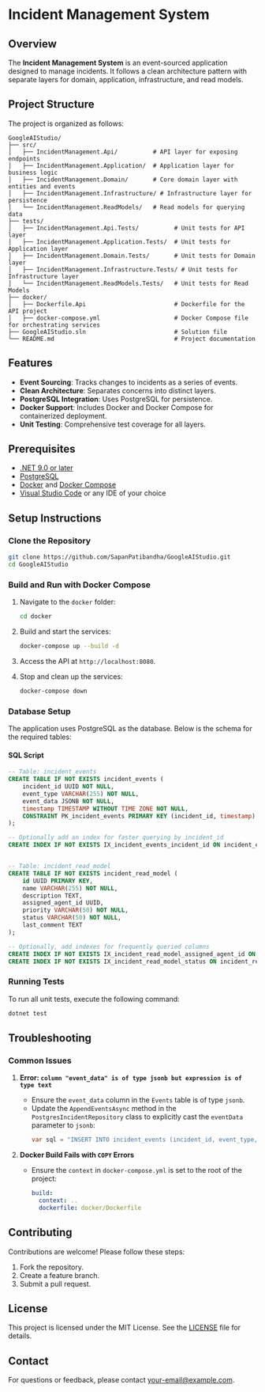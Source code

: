# Incident Management System

## Overview
The **Incident Management System** is an event-sourced application designed to manage incidents. It follows a clean architecture pattern with separate layers for domain, application, infrastructure, and read models.

## Project Structure
The project is organized as follows:

```
GoogleAIStudio/
├── src/
│   ├── IncidentManagement.Api/          # API layer for exposing endpoints
│   ├── IncidentManagement.Application/  # Application layer for business logic
│   ├── IncidentManagement.Domain/       # Core domain layer with entities and events
│   ├── IncidentManagement.Infrastructure/ # Infrastructure layer for persistence
│   └── IncidentManagement.ReadModels/   # Read models for querying data
├── tests/
│   ├── IncidentManagement.Api.Tests/          # Unit tests for API layer
│   ├── IncidentManagement.Application.Tests/  # Unit tests for Application layer
│   ├── IncidentManagement.Domain.Tests/       # Unit tests for Domain layer
│   ├── IncidentManagement.Infrastructure.Tests/ # Unit tests for Infrastructure layer
│   └── IncidentManagement.ReadModels.Tests/   # Unit tests for Read Models
├── docker/
│   ├── Dockerfile.Api                         # Dockerfile for the API project
│   ├── docker-compose.yml                     # Docker Compose file for orchestrating services
├── GoogleAIStudio.sln                         # Solution file
└── README.md                                  # Project documentation
```

## Features
- **Event Sourcing**: Tracks changes to incidents as a series of events.
- **Clean Architecture**: Separates concerns into distinct layers.
- **PostgreSQL Integration**: Uses PostgreSQL for persistence.
- **Docker Support**: Includes Docker and Docker Compose for containerized deployment.
- **Unit Testing**: Comprehensive test coverage for all layers.

## Prerequisites
- [.NET 9.0 or later](https://dotnet.microsoft.com/download)
- [PostgreSQL](https://www.postgresql.org/download)
- [Docker](https://www.docker.com/) and [Docker Compose](https://docs.docker.com/compose/)
- [Visual Studio Code](https://code.visualstudio.com/) or any IDE of your choice

## Setup Instructions

### Clone the Repository
```bash
git clone https://github.com/SapanPatibandha/GoogleAIStudio.git
cd GoogleAIStudio
```

### Build and Run with Docker Compose
1. Navigate to the `docker` folder:
   ```bash
   cd docker
   ```

2. Build and start the services:
   ```bash
   docker-compose up --build -d
   ```

3. Access the API at `http://localhost:8080`.

4. Stop and clean up the services:
   ```bash
   docker-compose down
   ```

### Database Setup
The application uses PostgreSQL as the database. Below is the schema for the required tables:

#### **SQL Script**
```sql
-- Table: incident_events
CREATE TABLE IF NOT EXISTS incident_events (
    incident_id UUID NOT NULL,
    event_type VARCHAR(255) NOT NULL,
    event_data JSONB NOT NULL,
    timestamp TIMESTAMP WITHOUT TIME ZONE NOT NULL,
    CONSTRAINT PK_incident_events PRIMARY KEY (incident_id, timestamp) --can not have duplicate events
);

-- Optionally add an index for faster querying by incident_id
CREATE INDEX IF NOT EXISTS IX_incident_events_incident_id ON incident_events (incident_id);


-- Table: incident_read_model
CREATE TABLE IF NOT EXISTS incident_read_model (
    id UUID PRIMARY KEY,
    name VARCHAR(255) NOT NULL,
    description TEXT,
    assigned_agent_id UUID,
    priority VARCHAR(50) NOT NULL,
    status VARCHAR(50) NOT NULL,
    last_comment TEXT
);

-- Optionally, add indexes for frequently queried columns
CREATE INDEX IF NOT EXISTS IX_incident_read_model_assigned_agent_id ON incident_read_model (assigned_agent_id);
CREATE INDEX IF NOT EXISTS IX_incident_read_model_status ON incident_read_model (status);
```

### Running Tests
To run all unit tests, execute the following command:
```bash
dotnet test
```

## Troubleshooting

### Common Issues
1. **Error: `column "event_data" is of type jsonb but expression is of type text`**
   - Ensure the `event_data` column in the `Events` table is of type `jsonb`.
   - Update the `AppendEventsAsync` method in the `PostgresIncidentRepository` class to explicitly cast the `eventData` parameter to `jsonb`:
     ```csharp
     var sql = "INSERT INTO incident_events (incident_id, event_type, event_data, timestamp) VALUES (@incidentId, @eventType, @eventData::jsonb, @timestamp)";
     ```

2. **Docker Build Fails with `COPY` Errors**
   - Ensure the `context` in `docker-compose.yml` is set to the root of the project:
     ```yaml
     build:
       context: ..
       dockerfile: docker/Dockerfile
     ```

## Contributing
Contributions are welcome! Please follow these steps:
1. Fork the repository.
2. Create a feature branch.
3. Submit a pull request.

## License
This project is licensed under the MIT License. See the [LICENSE](LICENSE) file for details.

## Contact
For questions or feedback, please contact [your-email@example.com](mailto:your-email@example.com).